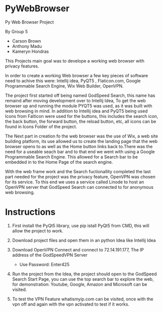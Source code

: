 # PyWebBrowser
Py Web Browser Project

By Group 5
- Carson Brown
- Anthony Madu
- Kameryn Hondras

This Projects main goal was to develope a working web browser with privacy features.

In order to create a working Web browser a few key pieces of software need to achive this were: Intellij idea, PyQT5 , Flaticon.com, Google Programmable Search Engine, Wix Web Builder, OpenVPN.

The project first started off being named GodSpeed Search, this name has remaind after moving development over to Intellij Idea, To get the web browser up and running the module PYQT5 was used, as it was built with web browsing in mind. In addition to Intellij idea and PyQT5 being used Icons from Falticon were used for the buttons, this includes the search icon, the back button, the forward button, the reload button, etc, all icons can be found in Icons Folder of the project.

The Next part in creation fo the web browser was the use of Wix, a web site building platform, its use allowed us to create the landing page that the web browser opens to as well as the Home button links back to.There was the need for a useable seach bar and  to that end we went with using a Google Programmable Search Engine. This allowed for a Search bar to be embedded in to the Home Page of the search engine.

With the web frame work and the Search fuctionallity completed the last part needed for the project was the privacy feature, OpenVPN was chosen for its service. To this end we uses a service called Linode to host an OpenVPN server that GodSpeed Search can connected to for anonymous web browsing.

# Instructions

1. First install the PyQt5 library, use pip istall PyQt5 from CMD, this will allow the project to work.

2. Download project files and open them in an python Idea like Intellij Idea

3. Download OpenVPN Connect and connect to 72.14.191.177, The IP address of the GodSpeedVPN Server
   - Use Password: Enter425

4. Run the project from the Idea, the project should open to the GodSpeed Search Start Page, you can use the top search bar to explore the web, for demonstration: Youtube, Google, Amazon and Microsoft can be visited.

5. To test the VPN Feature whatismyip.com can be visited, once with the vpn off and again with the vpn activated to test if it works.



